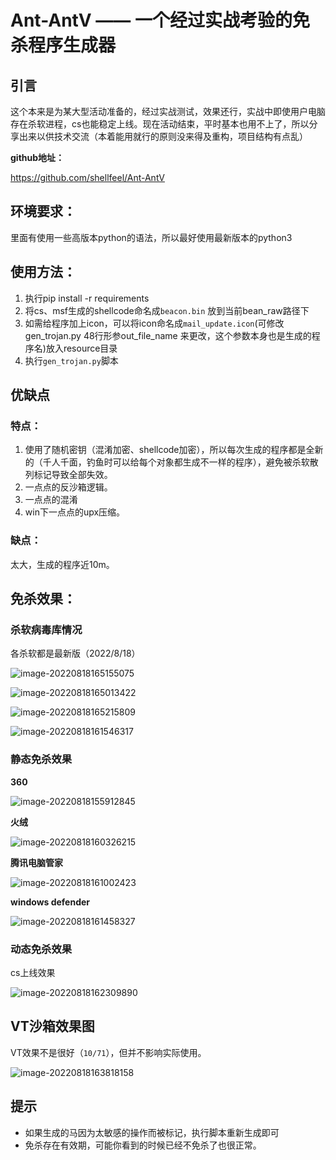# Ant-AntV —— 一个经过实战考验的免杀程序生成器

## 引言

这个本来是为某大型活动准备的，经过实战测试，效果还行，实战中即使用户电脑存在杀软进程，cs也能稳定上线。现在活动结束，平时基本也用不上了，所以分享出来以供技术交流（本着能用就行的原则没来得及重构，项目结构有点乱）

**github地址：**

https://github.com/shellfeel/Ant-AntV

## **环境要求：**

里面有使用一些高版本python的语法，所以最好使用最新版本的python3

## **使用方法：**

1. 执行pip install -r requirements
2. 将cs、msf生成的shellcode命名成`beacon.bin` 放到当前bean_raw路径下
3. 如需给程序加上icon，可以将icon命名成`mail_update.icon`(可修改gen_trojan.py 48行形参out_file_name 来更改，这个参数本身也是生成的程序名)放入resource目录
4. 执行`gen_trojan.py`脚本

## 优缺点

### **特点：**

1. 使用了随机密钥（混淆加密、shellcode加密），所以每次生成的程序都是全新的（千人千面，钓鱼时可以给每个对象都生成不一样的程序），避免被杀软散列标记导致全部失效。
2. 一点点的反沙箱逻辑。
3. 一点点的混淆
4. win下一点点的upx压缩。

### **缺点：**

太大，生成的程序近10m。

## **免杀效果：**

### 杀软病毒库情况

各杀软都是最新版（2022/8/18）

![image-20220818165155075](https://9eek-1251521991.cos.ap-chengdu.myqcloud.com/article/img/20220818165155.png)

![image-20220818165013422](https://9eek-1251521991.cos.ap-chengdu.myqcloud.com/article/img/20220818165013.png)

![image-20220818165215809](https://9eek-1251521991.cos.ap-chengdu.myqcloud.com/article/img/20220818165215.png)

![image-20220818161546317](https://9eek-1251521991.cos.ap-chengdu.myqcloud.com/article/img/20220818161546.png)



### 静态免杀效果

**360**

![image-20220818155912845](https://9eek-1251521991.cos.ap-chengdu.myqcloud.com/article/img/20220818155912.png)

**火绒**

![image-20220818160326215](https://9eek-1251521991.cos.ap-chengdu.myqcloud.com/article/img/20220818160326.png)

**腾讯电脑管家**

![image-20220818161002423](https://9eek-1251521991.cos.ap-chengdu.myqcloud.com/article/img/20220818161002.png)

**windows defender**

![image-20220818161458327](https://9eek-1251521991.cos.ap-chengdu.myqcloud.com/article/img/20220818161458.png)

### 动态免杀效果

cs上线效果

![image-20220818162309890](https://9eek-1251521991.cos.ap-chengdu.myqcloud.com/article/img/20220818162309.png)

## VT沙箱效果图

VT效果不是很好（`10/71`），但并不影响实际使用。

![image-20220818163818158](https://9eek-1251521991.cos.ap-chengdu.myqcloud.com/article/img/20220818163818.png)

## 提示

 * 如果生成的马因为太敏感的操作而被标记，执行脚本重新生成即可
 * 免杀存在有效期，可能你看到的时候已经不免杀了也很正常。